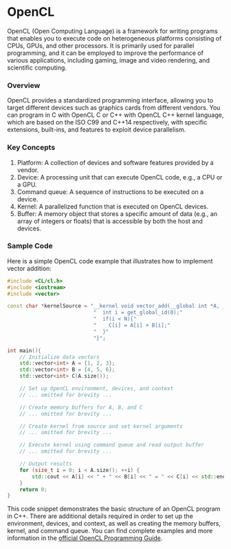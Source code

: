 # OpenCL

OpenCL (Open Computing Language) is a framework for writing programs that enables you to execute code on heterogeneous platforms consisting of CPUs, GPUs, and other processors. It is primarily used for parallel programming, and it can be employed to improve the performance of various applications, including gaming, image and video rendering, and scientific computing.

### Overview

OpenCL provides a standardized programming interface, allowing you to target different devices such as graphics cards from different vendors. You can program in C with OpenCL C or C++ with OpenCL C++ kernel language, which are based on the ISO C99 and C++14 respectively, with specific extensions, built-ins, and features to exploit device parallelism.

### Key Concepts

1. Platform: A collection of devices and software features provided by a vendor.
2. Device: A processing unit that can execute OpenCL code, e.g., a CPU or a GPU.
3. Command queue: A sequence of instructions to be executed on a device.
4. Kernel: A parallelized function that is executed on OpenCL devices.
5. Buffer: A memory object that stores a specific amount of data (e.g., an array of integers or floats) that is accessible by both the host and devices.

### Sample Code

Here is a simple OpenCL code example that illustrates how to implement vector addition:

```cpp
#include <CL/cl.h>
#include <iostream>
#include <vector>

const char *kernelSource = "__kernel void vector_add(__global int *A, __global int *B, __global int *C, const int N){"
                            "  int i = get_global_id(0);"
                            "  if(i < N){"
                            "    C[i] = A[i] + B[i];"
                            "  }"
                            "}";

int main(){
    // Initialize data vectors
    std::vector<int> A = {1, 2, 3};
    std::vector<int> B = {4, 5, 6};
    std::vector<int> C(A.size());

    // Set up OpenCL environment, devices, and context
    // ... omitted for brevity ...

    // Create memory buffers for A, B, and C
    // ... omitted for brevity ...

    // Create kernel from source and set kernel arguments
    // ... omitted for brevity ...

    // Execute kernel using command queue and read output buffer
    // ... omitted for brevity ...

    // Output results
    for (size_t i = 0; i < A.size(); ++i) {
        std::cout << A[i] << " + " << B[i] << " = " << C[i] << std::endl;
    }
    return 0;
}
```

This code snippet demonstrates the basic structure of an OpenCL program in C++. There are additional details required in order to set up the environment, devices, and context, as well as creating the memory buffers, kernel, and command queue. You can find complete examples and more information in the [official OpenCL Programming Guide](https://www.khronos.org/files/opencl22-reference-guide.pdf).